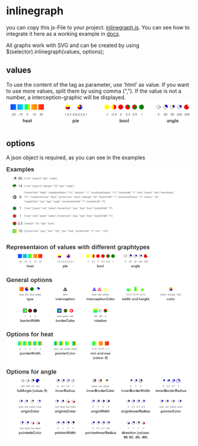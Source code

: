 inlinegraph
===========
you can copy this js-File to your project: [inlinegraph.js](./docs/inlinegraph.js).
You can see how to integrate it here as a working example in [docs](./docs).

All graphs work with SVG and can be created by using 
$(selector).inlinegraph(values, options);

values
------
To use the content of the tag as parameter, use 'html' as value. If you want to use more values, split them by using comma (","). If the value is not a number, a interception-graphic will be displayed.
![values](./img/inlinegraph_detail.png)

options
-------
A json object is required, as you can see in the examples

![options](./img/inlinegraph.png)
